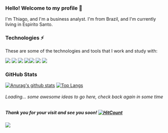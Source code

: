 ### Hello! Welcome to my profile 👋
I'm Thiago, and I'm a business analyst. I'm from Brazil, and I'm currently living in Espirito Santo.

### Technologies ⚡
These are some of the technologies and tools that I work and study with:

<img src="https://img.shields.io/badge/html5%20-%23E34F26.svg?&style=for-the-badge&logo=html5&logoColor=white" /> <img src="https://img.shields.io/badge/css3%20-%231572B6.svg?&style=for-the-badge&logo=css3&logoColor=white" /> <img src="https://img.shields.io/badge/javascript-%23F7DF1E.svg?&style=flat-square&logo=javascript&logoColor=black&labelColor=black" /> <img src="https://img.shields.io/badge/node.js%20-%2343853D.svg?&style=for-the-badge&logo=node.js&logoColor=white" /><img src="https://img.shields.io/badge/java-%23ED8B00.svg?&style=for-the-badge&logo=java&logoColor=white" /> <img src="https://img.shields.io/badge/c%20sharp-%23239120.svg?&style=flat-square&logo=c%20sharp&logoColor=white" /> <img src="https://img.shields.io/badge/github-%23100000.svg?&style=for-the-badge&logo=github&logoColor=white" />

### GitHub Stats

[![Anurag's github stats](https://github-readme-stats.vercel.app/api?username=7h14go&theme=gruvbox)](https://github.com/anuraghazra/github-readme-stats) [![Top Langs](https://github-readme-stats.vercel.app/api/top-langs/?username=7h14go&layout=compact)](https://github.com/anuraghazra/github-readme-stats)



###### Loading... some awesome ideas to go here, check back again in some time

##### Thank you for your visit and see you soon!   [![HitCount](http://hits.dwyl.com/7h14go/7h14go.svg)](http://hits.dwyl.com/7h14go/7h14go)

![](https://komarev.com/ghpvc/?username=7h14go)

<!--
**7h14go/7h14go** is a ✨ _special_ ✨ repository because its `README.md` (this file) appears on your GitHub profile.

Here are some ideas to get you started:

- 🔭 I’m currently working on ...
- 🌱 I’m currently learning ...
- 👯 I’m looking to collaborate on ...
- 🤔 I’m looking for help with ...
- 💬 Ask me about ...
- 📫 How to reach me: ...
- 😄 Pronouns: ...
- ⚡ Fun fact: ...
-->
